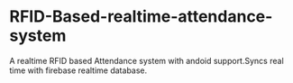 # RFID-Based-realtime-attendance-system
A realtime RFID based Attendance system with andoid support.Syncs real time with firebase realtime database.
